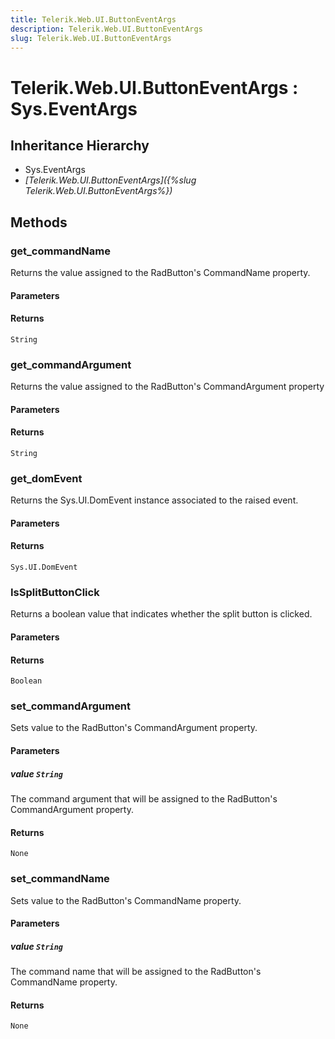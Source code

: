 ```yaml
---
title: Telerik.Web.UI.ButtonEventArgs
description: Telerik.Web.UI.ButtonEventArgs
slug: Telerik.Web.UI.ButtonEventArgs
---
```


# Telerik.Web.UI.ButtonEventArgs : Sys.EventArgs 

## Inheritance Hierarchy

* Sys.EventArgs
* *[Telerik.Web.UI.ButtonEventArgs]({%slug Telerik.Web.UI.ButtonEventArgs%})*


## Methods

###  get_commandName

Returns the value assigned to the RadButton's CommandName property.

#### Parameters

#### Returns

`String` 

### get_commandArgument

Returns the value assigned to the RadButton's CommandArgument property 

#### Parameters

#### Returns

`String` 

### get_domEvent

Returns the Sys.UI.DomEvent instance associated to the raised event.

#### Parameters

#### Returns

`Sys.UI.DomEvent` 

### IsSplitButtonClick

Returns a boolean value that indicates whether the split button is clicked.

#### Parameters

#### Returns

`Boolean` 
### set_commandArgument

Sets value to the RadButton's CommandArgument property. 

#### Parameters

##### value `String` 

The command argument that will be assigned to the RadButton's CommandArgument property.

#### Returns

`None` 

### set_commandName

Sets value to the RadButton's CommandName property.

#### Parameters

##### value `String`

The command name that will be assigned to the RadButton's CommandName property.

#### Returns

`None`

 


